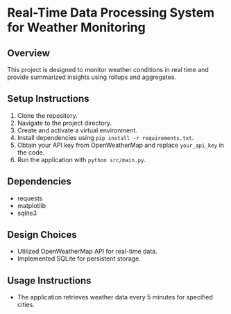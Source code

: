 # Real-Time Data Processing System for Weather Monitoring

## Overview
This project is designed to monitor weather conditions in real time and provide summarized insights using rollups and aggregates.

## Setup Instructions
1. Clone the repository.
2. Navigate to the project directory.
3. Create and activate a virtual environment.
4. Install dependencies using `pip install -r requirements.txt`.
5. Obtain your API key from OpenWeatherMap and replace `your_api_key` in the code.
6. Run the application with `python src/main.py`.

## Dependencies
- requests
- matplotlib
- sqlite3

## Design Choices
- Utilized OpenWeatherMap API for real-time data.
- Implemented SQLite for persistent storage.

## Usage Instructions
- The application retrieves weather data every 5 minutes for specified cities.
